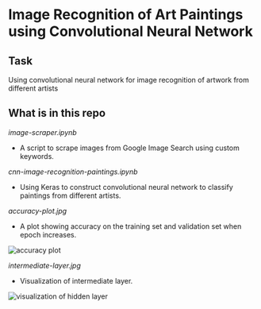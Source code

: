 # Image Recognition of Art Paintings using Convolutional Neural Network

## Task
Using convolutional neural network for image recognition of artwork from different artists

## What is in this repo

*image-scraper.ipynb*
* A script to scrape images from Google Image Search using custom keywords.

*cnn-image-recognition-paintings.ipynb*
* Using Keras to construct convolutional neural network to classify paintings from different artists.

*accuracy-plot.jpg*
* A plot showing accuracy on the training set and validation set when epoch increases.

![accuracy plot](/cnn-image-recognition-paintings/accuracy-plot.jpg)


*intermediate-layer.jpg*
* Visualization of intermediate layer.

![visualization of hidden layer](/cnn-image-recognition-paintings/intermediate-layer.jpg)
